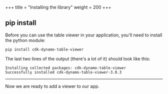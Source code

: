 +++
title = "Installing the library"
weight = 200
+++

## pip install

Before you can use the table viewer in your application, you'll need to install
the python module:

```console
pip install cdk-dynamo-table-viewer
```

The last two lines of the output (there's a lot of it) should look like this:

```
Installing collected packages: cdk-dynamo-table-viewer
Successfully installed cdk-dynamo-table-viewer-3.0.3
```

----

Now we are ready to add a viewer to our app.
